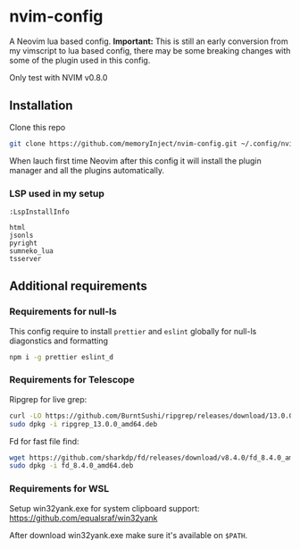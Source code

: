 # nvim-config

A Neovim lua based config. **Important:** This is still an early conversion from my vimscript
to lua based config, there may be some breaking changes with some of the plugin used in this 
config. 

Only test with NVIM v0.8.0


## Installation

Clone this repo

```bash
git clone https://github.com/memoryInject/nvim-config.git ~/.config/nvim
```

When lauch first time Neovim after this config it will install the plugin manager and 
all the plugins automatically.

### LSP used in my setup
```vimscript
:LspInstallInfo

html
jsonls
pyright
sumneko_lua
tsserver
```

## Additional requirements

### Requirements for null-ls
This config require to install `prettier` and `eslint` globally for null-ls diagonstics and formatting
```bash
npm i -g prettier eslint_d 
```

### Requirements for Telescope

Ripgrep for live grep:
```bash
curl -LO https://github.com/BurntSushi/ripgrep/releases/download/13.0.0/ripgrep_13.0.0_amd64.deb
sudo dpkg -i ripgrep_13.0.0_amd64.deb
```

Fd for fast file find:
```bash
wget https://github.com/sharkdp/fd/releases/download/v8.4.0/fd_8.4.0_amd64.deb
sudo dpkg -i fd_8.4.0_amd64.deb
```

### Requirements for WSL
Setup win32yank.exe for system clipboard support: https://github.com/equalsraf/win32yank

After download win32yank.exe make sure it's available on `$PATH`.

